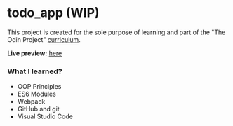 # todo_app (WIP)
This project is created for the sole purpose of learning and part of the "The Odin Project" [curriculum](https://theodinproject.com/).

**Live preview:** [here](https://hicarlodacuyan.github.io/todo-app/)

### What I learned?

* OOP Principles
* ES6 Modules
* Webpack
* GitHub and git
* Visual Studio Code